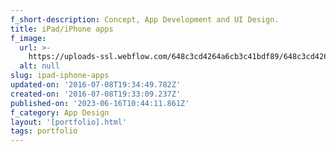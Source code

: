 ```yaml
---
f_short-description: Concept, App Development and UI Design.
title: iPad/iPhone apps
f_image:
  url: >-
    https://uploads-ssl.webflow.com/648c3cd4264a6cb3c41bdf89/648c3cd4264a6cb3c41bdfa0_Photo-13.jpg
  alt: null
slug: ipad-iphone-apps
updated-on: '2016-07-08T19:34:49.782Z'
created-on: '2016-07-08T19:33:09.237Z'
published-on: '2023-06-16T10:44:11.861Z'
f_category: App Design
layout: '[portfolio].html'
tags: portfolio
---
```



